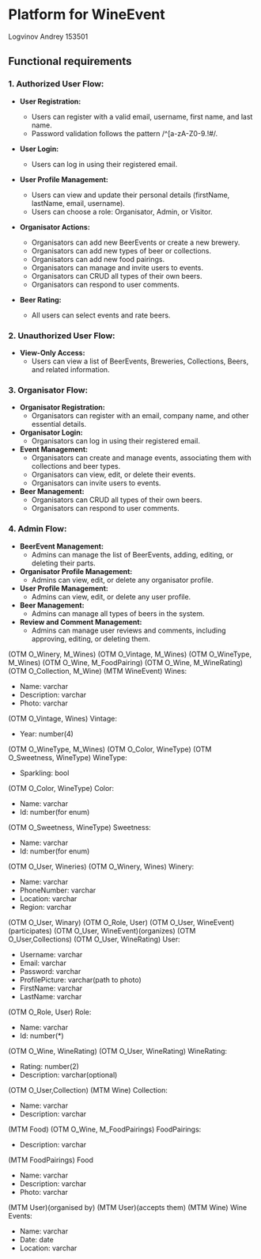 # Platform for WineEvent

Logvinov Andrey 153501

## Functional requirements
### 1. Authorized User Flow:
- **User Registration:**
  - Users can register with a valid email, username, first name, and last name.
  - Password validation follows the pattern /^[a-zA-Z0-9.!#$%&'*+/=?^_`{|}~-]+@[a-zA-Z0-9-]+(?:\.[a-zA-Z0-9-]+)*$/.
- **User Login:**
  - Users can log in using their registered email.
- **User Profile Management:**
  - Users can view and update their personal details (firstName, lastName, email, username).
  - Users can choose a role: Organisator, Admin, or Visitor.
- **Organisator Actions:**
  - Organisators can add new BeerEvents or create a new brewery.
  - Organisators can add new types of beer or collections.
  - Organisators can add new food pairings.
  - Organisators can manage and invite users to events.
  - Organisators can CRUD all types of their own beers.
  - Organisators can respond to user comments.

- **Beer Rating:**
  - All users can select events and rate beers.

### 2. Unauthorized User Flow:
- **View-Only Access:**
  - Users can view a list of BeerEvents, Breweries, Collections, Beers, and related information.

### 3. Organisator Flow:
- **Organisator Registration:**
  - Organisators can register with an email, company name, and other essential details.
- **Organisator Login:**
  - Organisators can log in using their registered email.
- **Event Management:**
  - Organisators can create and manage events, associating them with collections and beer types.
  - Organisators can view, edit, or delete their events.
  - Organisators can invite users to events.
- **Beer Management:**
  - Organisators can CRUD all types of their own beers.
  - Organisators can respond to user comments.

### 4. Admin Flow:
- **BeerEvent Management:**
  - Admins can manage the list of BeerEvents, adding, editing, or deleting their parts.
- **Organisator Profile Management:**
  - Admins can view, edit, or delete any organisator profile.
- **User Profile Management:**
  - Admins can view, edit, or delete any user profile.
- **Beer Management:**
  - Admins can manage all types of beers in the system.
- **Review and Comment Management:**
  - Admins can manage user reviews and comments, including approving, editing, or deleting them.

(OTM O_Winery, M_Wines)
(OTM O_Vintage, M_Wines)
(OTM O_WineType, M_Wines)
(OTM O_Wine, M_FoodPairing)
(OTM O_Wine, M_WineRating)
(OTM O_Collection, M_Wine)
(MTM WineEvent)
Wines:
+ Name: varchar
+ Description: varchar
+ Photo: varchar

(OTM O_Vintage, Wines)
Vintage:
+ Year: number(4)

(OTM O_WineType, M_Wines)
(OTM O_Color, WineType)
(OTM O_Sweetness, WineType)
WineType:
+ Sparkling: bool

(OTM O_Color, WineType)
Color:
+ Name: varchar
+ Id: number(for enum)

(OTM O_Sweetness, WineType)
Sweetness:
+ Name: varchar
+ Id: number(for enum)


(OTM O_User, Wineries)
(OTM O_Winery, Wines)
Winery:
+ Name: varchar
+ PhoneNumber: varchar
+ Location: varchar
+ Region: varchar

(OTM O_User, Winary)
(OTM O_Role, User)
(OTM O_User, WineEvent)(participates)
(OTM O_User, WineEvent)(organizes)
(OTM O_User,Collections)
(OTM O_User, WineRating)
User:
+ Username: varchar
+ Email: varchar
+ Password: varchar
+ ProfilePicture: varchar(path to photo)
+ FirstName: varchar
+ LastName: varchar

(OTM O_Role, User)
Role:
+ Name: varchar
+ Id: number(*)


(OTM O_Wine, WineRating)
(OTM O_User, WineRating)
WineRating:
+ Rating: number(2)
+ Description: varchar(optional)

(OTM O_User,Collection)
(MTM Wine)
Collection:
+ Name: varchar
+ Description: varchar

(MTM Food)
(OTM O_Wine, M_FoodPairings)
FoodPairings:
+ Description: varchar

(MTM FoodPairings)
Food
+ Name: varchar
+ Description: varchar
+ Photo: varchar

(MTM User)(organised by)
(MTM User)(accepts them)
(MTM Wine)
Wine Events:
+ Name: varchar
+ Date: date
+ Location: varchar

